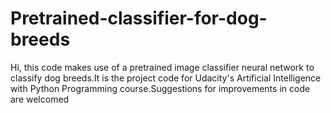 # Pretrained-classifier-for-dog-breeds
Hi, this code makes use of a pretrained image classifier neural network to classify dog breeds.It is the project code for Udacity's Artificial Intelligence with Python Programming
course.Suggestions for improvements in code are welcomed
